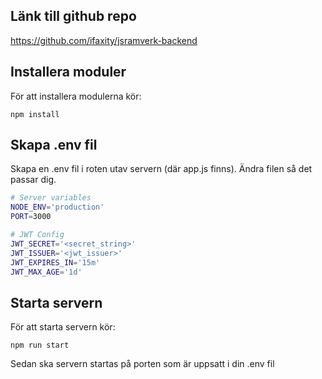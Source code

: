 ## Länk till github repo

https://github.com/ifaxity/jsramverk-backend

## Installera moduler

För att installera modulerna kör:

`npm install`


## Skapa .env fil

Skapa en .env fil i roten utav servern (där app.js finns).
Ändra filen så det passar dig.

```bash
# Server variables
NODE_ENV='production'
PORT=3000

# JWT Config
JWT_SECRET='<secret_string>'
JWT_ISSUER='<jwt_issuer>'
JWT_EXPIRES_IN='15m'
JWT_MAX_AGE='1d'
```

## Starta servern

För att starta servern kör:

`npm run start`

Sedan ska servern startas på porten som är uppsatt i din .env fil
